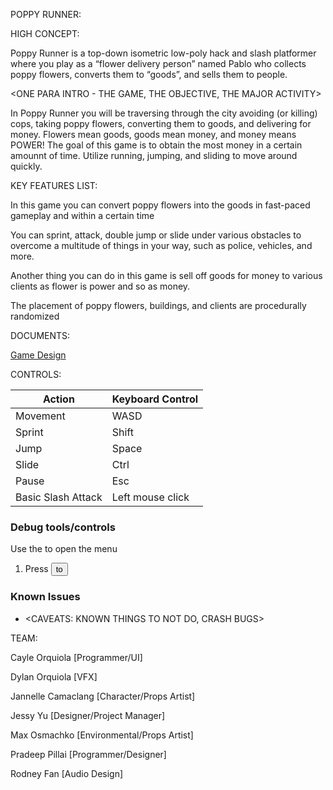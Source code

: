 POPPY RUNNER:


HIGH CONCEPT:

Poppy Runner is a top-down isometric low-poly hack and slash platformer where you play as a “flower delivery person” 
named Pablo who collects poppy flowers, converts them to “goods”, and sells them to people.


<ONE PARA INTRO - THE GAME, THE OBJECTIVE, THE MAJOR ACTIVITY>

In Poppy Runner you will be traversing through the city avoiding (or killing) cops, taking poppy flowers, converting 
them to goods, and delivering for money. Flowers mean goods, goods mean money, and money means POWER! The goal of this game is to obtain 
the most money in a certain amounnt of time. Utilize running, jumping, and sliding to move around quickly. 


KEY FEATURES LIST:

In this game you can convert poppy flowers into the goods in fast-paced gameplay and within a certain time 

You can sprint, attack, double jump or slide under various obstacles to overcome a multitude of things in your way, such as police, vehicles, and more. 

Another thing you can do in this game is sell off goods for money to various clients as flower is power and so as money. 

The placement of poppy flowers, buildings, and clients are procedurally randomized


DOCUMENTS:

[Game Design](<https://docs.google.com/document/d/1c7rzvjcPftg2-DRkINb46bQuE8vqqljLOWVe_5XHIaw/edit?usp=sharing>)



CONTROLS:

Action               | Keyboard Control  |
---                  |---                |
Movement             | WASD              |
Sprint               | Shift             |
Jump                 | Space             | 
Slide                | Ctrl              | 
Pause                | Esc               |
Basic Slash Attack   | Left mouse click  |



### Debug tools/controls

Use the <key> to open the menu

1. Press <button> to <trigger behaviour>


### Known Issues

* <CAVEATS: KNOWN THINGS TO NOT DO, CRASH BUGS>


TEAM:

Cayle Orquiola [Programmer/UI]

Dylan Orquiola [VFX]

Jannelle Camaclang [Character/Props Artist]

Jessy Yu [Designer/Project Manager]

Max Osmachko [Environmental/Props Artist]

Pradeep Pillai [Programmer/Designer]

Rodney Fan [Audio Design]

